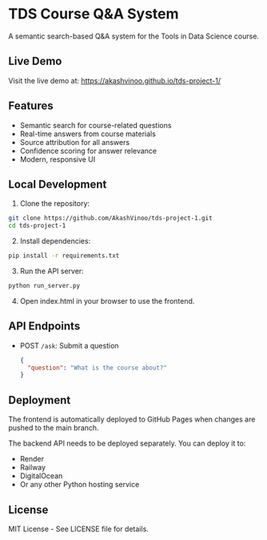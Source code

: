 # TDS Course Q&A System

A semantic search-based Q&A system for the Tools in Data Science course.

## Live Demo

Visit the live demo at: https://akashvinoo.github.io/tds-project-1/

## Features

- Semantic search for course-related questions
- Real-time answers from course materials
- Source attribution for all answers
- Confidence scoring for answer relevance
- Modern, responsive UI

## Local Development

1. Clone the repository:
```bash
git clone https://github.com/AkashVinoo/tds-project-1.git
cd tds-project-1
```

2. Install dependencies:
```bash
pip install -r requirements.txt
```

3. Run the API server:
```bash
python run_server.py
```

4. Open index.html in your browser to use the frontend.

## API Endpoints

- POST `/ask`: Submit a question
  ```json
  {
    "question": "What is the course about?"
  }
  ```

## Deployment

The frontend is automatically deployed to GitHub Pages when changes are pushed to the main branch.

The backend API needs to be deployed separately. You can deploy it to:
- Render
- Railway
- DigitalOcean
- Or any other Python hosting service

## License

MIT License - See LICENSE file for details. 